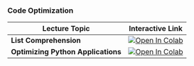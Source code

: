 ### Code Optimization

| Lecture Topic | Interactive Link |
|---------------|------------------|
| **List Comprehension**  | [![Open In Colab](https://colab.research.google.com/assets/colab-badge.svg)](https://colab.research.google.com/github/astg606/astg_materials/blob/master/code_optimization/introduction_list_comprehensions.ipynb) |
| **Optimizing Python Applications**  | [![Open In Colab](https://colab.research.google.com/assets/colab-badge.svg)](https://colab.research.google.com/github/astg606/astg_materials/blob/master/code_optimization/code_optimization_techniques.ipynb) |
